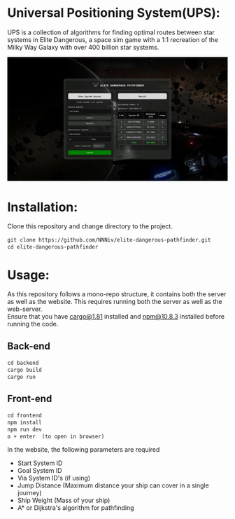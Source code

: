 # Universal Positioning System(UPS):
UPS is a collection of algorithms for finding optimal routes between star systems in Elite
Dangerous, a space sim game with a 1:1 recreation of the Milky Way Galaxy with over
400 billion star systems.

![HomePage](./assets/HomePage.png)


# Installation:
Clone this repository and change directory to the project.
```
git clone https://github.com/NNNiv/elite-dangerous-pathfinder.git
cd elite-dangerous-pathfinder
```
# Usage:
As this repository follows a mono-repo structure, it contains both the server as well as the website.
This requires running both the server as well as the web-server.<br>
Ensure that you have cargo@1.81 installed and npm@10.8.3 installed before running the code.

## Back-end
```
cd backend 
cargo build
cargo run
```

## Front-end
```
cd frontend 
npm install 
npm run dev 
o + enter  (to open in browser) 
```
In the website, the following parameters are required
- Start System ID 
- Goal System ID 
- Via System ID's (if using)
- Jump Distance (Maximum distance your ship can cover in a single journey)
- Ship Weight (Mass of your ship)
- A* or Dijkstra's algorithm for pathfinding 
